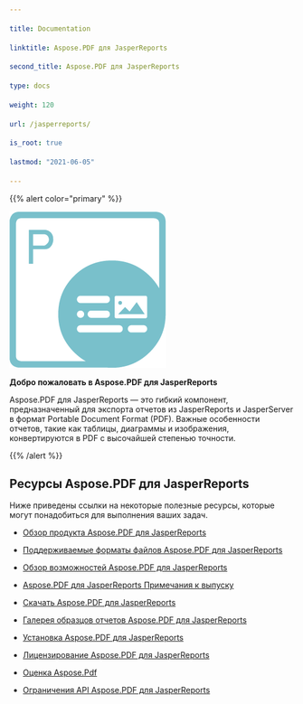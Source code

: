 ```yaml
---

title: Documentation

linktitle: Aspose.PDF для JasperReports

second_title: Aspose.PDF для JasperReports

type: docs

weight: 120

url: /jasperreports/

is_root: true

lastmod: "2021-06-05"

---
```




{{% alert color="primary" %}}



![todo:image_alt_text](aspose_pdf-for-jasperreports.png)



**Добро пожаловать в Aspose.PDF для JasperReports**



Aspose.PDF для JasperReports — это гибкий компонент, предназначенный для экспорта отчетов из JasperReports и JasperServer в формат Portable Document Format (PDF). Важные особенности отчетов, такие как таблицы, диаграммы и изображения, конвертируются в PDF с высочайшей степенью точности.



{{% /alert %}}



## **Ресурсы Aspose.PDF для JasperReports**



Ниже приведены ссылки на некоторые полезные ресурсы, которые могут понадобиться для выполнения ваших задач.



- [Обзор продукта Aspose.PDF для JasperReports](/pdf/jasperreports/product-overview/)

- [Поддерживаемые форматы файлов Aspose.PDF для JasperReports](/pdf/jasperreports/supported-file-formats/)


- [Обзор возможностей Aspose.PDF для JasperReports](/pdf/jasperreports/feature-tour/)

- [Aspose.PDF для JasperReports Примечания к выпуску](https://releases.aspose.com/pdf/jassperreport/release-notes/)

- [Скачать Aspose.PDF для JasperReports](https://releases.aspose.com/pdf/jassperreport/)

- [Галерея образцов отчетов Aspose.PDF для JasperReports](/pdf/jasperreports/sample-reports-gallery/)

- [Установка Aspose.PDF для JasperReports](/pdf/jasperreports/installation/)

- [Лицензирование Aspose.PDF для JasperReports](/pdf/jasperreports/licensing/)

- [Оценка Aspose.Pdf](/pdf/jasperreports/evaluate-aspose-pdf/)

- [Ограничения API Aspose.PDF для JasperReports](/pdf/jasperreports/api-limitations/)